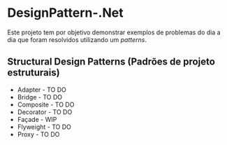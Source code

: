 # DesignPattern-.Net

Este projeto tem por objetivo demonstrar exemplos de problemas do dia a dia que foram resolvidos utilizando um <i> patterns</i>.

## Structural Design Patterns (Padrões de projeto estruturais)

<ul>
  <li>Adapter - TO DO</li>
  <li>Bridge - TO DO</li>
  <li>Composite - TO DO</li>
  <li>Decorator - TO DO</li>
  <li>Façade - WIP</li>
  <li>Flyweight - TO DO</li>
  <li>Proxy - TO DO</li>
</ul>
